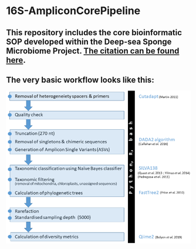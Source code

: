 # 16S-AmpliconCorePipeline
## This repository includes the core bioinformatic SOP developed within the Deep-sea Sponge Microbiome Project. [The citation can be found here](https://github.com/KathrinBusch/16S-AmpliconCorePipeline/blob/master/ArticleCitation.md/ 'Busch et al. 2022').
## The very basic workflow looks like this:
![png](workflow.png)



